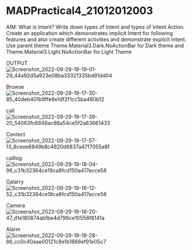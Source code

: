 # MADPractical4_21012012003

AIM: What is Intent? Write down types of Intent and types of Intent Action. Create an application which demonstrates implicit Intent for following features and also 
create different activities and demonstrate explicit Intent. Use parent theme Theme.Material3.Dark.NoActionBar for Dark theme and Theme.Material3.Light.NoActionBar 
for Light Theme

OUTPUT
![Screenshot_2022-09-29-19-19-01-29_44a92d5a923e08ba33321335bd91dd04](https://user-images.githubusercontent.com/110598616/193167106-24f70309-61cf-4f90-98c1-faef0dd1f0b1.jpg)

Browse
![Screenshot_2022-09-29-19-17-30-85_40deb401b9ffe8e1df2f1cc5ba480b12](https://user-images.githubusercontent.com/110598616/193167134-aa7d65b4-a455-4776-9ab6-0687b3b8c9a6.jpg)

call
![Screenshot_2022-09-29-19-17-39-20_54063fc6848ac98a54ce5f2a63661433](https://user-images.githubusercontent.com/110598616/193167154-4df42c48-92f7-409b-b79d-c46101e41e18.jpg)

Contect
![Screenshot_2022-09-29-19-17-57-13_8ceee6849b8c4820d6837a47f7055a8f](https://user-images.githubusercontent.com/110598616/193167163-d8125ab2-69c8-4faf-a501-66bd2b2143e2.jpg)

calllog
![Screenshot_2022-09-29-19-18-04-96_c31b32364ce19ca8fcd150a417ecce58](https://user-images.githubusercontent.com/110598616/193167175-1098855c-1c9d-4cbe-a050-8ba7280bda66.jpg)

Galarry
![Screenshot_2022-09-29-19-18-12-52_c31b32364ce19ca8fcd150a417ecce58](https://user-images.githubusercontent.com/110598616/193167196-b499b645-4c2f-45bf-a039-e18f69f6efc0.jpg)

Camera
![Screenshot_2022-09-29-19-18-20-47_d1e180874abfbe4d796ce10558f8141a](https://user-images.githubusercontent.com/110598616/193167209-bc8660ff-9d59-4f0f-9ff3-afa8f4988f4e.jpg)

Alarm
![Screenshot_2022-09-29-19-18-28-86_cc0c40aae00121c8e1b1866ef91e05c7](https://user-images.githubusercontent.com/110598616/193167224-9ac50f14-5f6f-4bcd-a186-a950aaadfc15.jpg)
